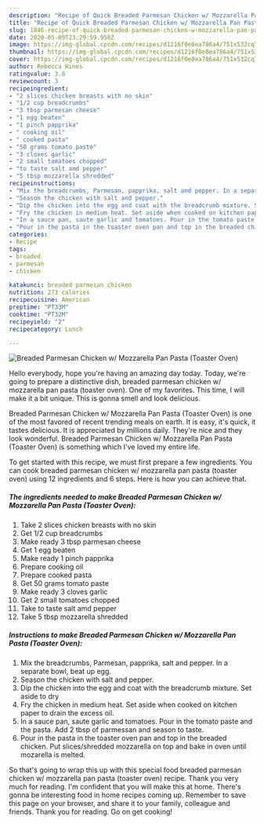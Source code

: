 ```yaml
---
description: "Recipe of Quick Breaded Parmesan Chicken w/ Mozzarella Pan Pasta (Toaster Oven)"
title: "Recipe of Quick Breaded Parmesan Chicken w/ Mozzarella Pan Pasta (Toaster Oven)"
slug: 1846-recipe-of-quick-breaded-parmesan-chicken-w-mozzarella-pan-pasta-toaster-oven
date: 2020-05-09T23:29:59.958Z
image: https://img-global.cpcdn.com/recipes/d1216f0e8ea786a4/751x532cq70/breaded-parmesan-chicken-w-mozzarella-pan-pasta-toaster-oven-recipe-main-photo.jpg
thumbnail: https://img-global.cpcdn.com/recipes/d1216f0e8ea786a4/751x532cq70/breaded-parmesan-chicken-w-mozzarella-pan-pasta-toaster-oven-recipe-main-photo.jpg
cover: https://img-global.cpcdn.com/recipes/d1216f0e8ea786a4/751x532cq70/breaded-parmesan-chicken-w-mozzarella-pan-pasta-toaster-oven-recipe-main-photo.jpg
author: Rebecca Hines
ratingvalue: 3.8
reviewcount: 3
recipeingredient:
- "2 slices chicken breasts with no skin"
- "1/2 cup breadcrumbs"
- "3 tbsp parmesan cheese"
- "1 egg beaten"
- "1 pinch papprika"
- " cooking oil"
- " cooked pasta"
- "50 grams tomato paste"
- "3 cloves garlic"
- "2 small tomatoes chopped"
- "to taste salt amd pepper"
- "5 tbsp mozzarella shredded"
recipeinstructions:
- "Mix the breadcrumbs, Parmesan, papprika, salt and pepper. In a separate bowl, beat up egg."
- "Season the chicken with salt and pepper."
- "Dip the chicken into the egg and coat with the breadcrumb mixture. Set aside to dry"
- "Fry the chicken in medium heat. Set aside when cooked on kitchen paper to drain the excess oil."
- "In a sauce pan, saute garlic and tomatoes. Pour in the tomato paste and the pasta. Add 2 tbsp of parmessan and season to taste."
- "Pour in the pasta in the toaster oven pan and top in the breaded chicken. Put slices/shredded mozzarella on top and bake in oven until mozarella is melted."
categories:
- Recipe
tags:
- breaded
- parmesan
- chicken

katakunci: breaded parmesan chicken 
nutrition: 273 calories
recipecuisine: American
preptime: "PT33M"
cooktime: "PT32M"
recipeyield: "2"
recipecategory: Lunch

---
```



![Breaded Parmesan Chicken w/ Mozzarella Pan Pasta (Toaster Oven)](https://img-global.cpcdn.com/recipes/d1216f0e8ea786a4/751x532cq70/breaded-parmesan-chicken-w-mozzarella-pan-pasta-toaster-oven-recipe-main-photo.jpg)

Hello everybody, hope you're having an amazing day today. Today, we're going to prepare a distinctive dish, breaded parmesan chicken w/ mozzarella pan pasta (toaster oven). One of my favorites. This time, I will make it a bit unique. This is gonna smell and look delicious.



Breaded Parmesan Chicken w/ Mozzarella Pan Pasta (Toaster Oven) is one of the most favored of recent trending meals on earth. It is easy, it's quick, it tastes delicious. It is appreciated by millions daily. They're nice and they look wonderful. Breaded Parmesan Chicken w/ Mozzarella Pan Pasta (Toaster Oven) is something which I've loved my entire life.


To get started with this recipe, we must first prepare a few ingredients. You can cook breaded parmesan chicken w/ mozzarella pan pasta (toaster oven) using 12 ingredients and 6 steps. Here is how you can achieve that.

<!--inarticleads1-->

##### The ingredients needed to make Breaded Parmesan Chicken w/ Mozzarella Pan Pasta (Toaster Oven):

1. Take 2 slices chicken breasts with no skin
1. Get 1/2 cup breadcrumbs
1. Make ready 3 tbsp parmesan cheese
1. Get 1 egg beaten
1. Make ready 1 pinch papprika
1. Prepare  cooking oil
1. Prepare  cooked pasta
1. Get 50 grams tomato paste
1. Make ready 3 cloves garlic
1. Get 2 small tomatoes chopped
1. Take to taste salt amd pepper
1. Take 5 tbsp mozzarella shredded




<!--inarticleads2-->

##### Instructions to make Breaded Parmesan Chicken w/ Mozzarella Pan Pasta (Toaster Oven):

1. Mix the breadcrumbs, Parmesan, papprika, salt and pepper. In a separate bowl, beat up egg.
1. Season the chicken with salt and pepper.
1. Dip the chicken into the egg and coat with the breadcrumb mixture. Set aside to dry
1. Fry the chicken in medium heat. Set aside when cooked on kitchen paper to drain the excess oil.
1. In a sauce pan, saute garlic and tomatoes. Pour in the tomato paste and the pasta. Add 2 tbsp of parmessan and season to taste.
1. Pour in the pasta in the toaster oven pan and top in the breaded chicken. Put slices/shredded mozzarella on top and bake in oven until mozarella is melted.




So that's going to wrap this up with this special food breaded parmesan chicken w/ mozzarella pan pasta (toaster oven) recipe. Thank you very much for reading. I'm confident that you will make this at home. There's gonna be interesting food in home recipes coming up. Remember to save this page on your browser, and share it to your family, colleague and friends. Thank you for reading. Go on get cooking!
